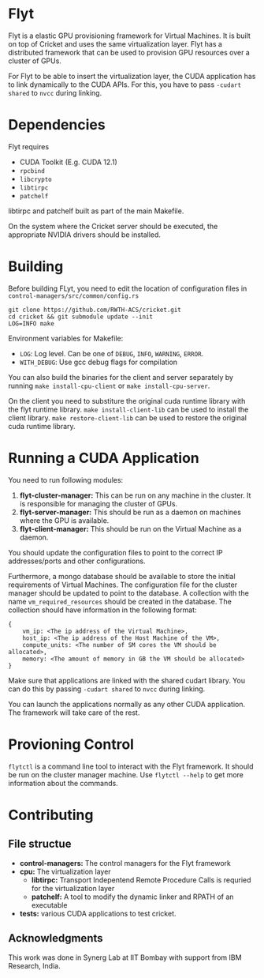 # Flyt

Flyt is a elastic GPU provisioning framework for Virtual Machines. It is built on top of Cricket and uses the same virtualization layer. Flyt has a distributed framework that can be used to provision GPU resources over a cluster of GPUs.


For Flyt to be able to insert the virtualization layer, the CUDA application has to link dynamically to the CUDA APIs. For this, you have to pass `-cudart shared` to `nvcc` during linking.


# Dependencies
Flyt requires
- CUDA Toolkit (E.g. CUDA 12.1)
- `rpcbind`
- `libcrypto`
- `libtirpc`
- `patchelf`

libtirpc and patchelf built as part of the main Makefile.

On the system where the Cricket server should be executed, the appropriate NVIDIA drivers should be installed.

# Building

Before building FLyt, you need to edit the location of configuration files in `control-managers/src/common/config.rs`

```
git clone https://github.com/RWTH-ACS/cricket.git
cd cricket && git submodule update --init
LOG=INFO make
```

Environment variables for Makefile:
- `LOG`: Log level. Can be one of `DEBUG`, `INFO`, `WARNING`, `ERROR`.
- `WITH_DEBUG`: Use gcc debug flags for compilation

You can also build the binaries for the client and server separately by running `make install-cpu-client` or `make install-cpu-server`.

On the client you need to substiture the original cuda runtime library with the flyt runtime library. `make install-client-lib` can be used to install the client library. `make restore-client-lib` can be used to restore the original cuda runtime library.


# Running a CUDA Application
You need to run following modules:

1. **flyt-cluster-manager:** This can be run on any machine in the cluster. It is responsible for managing the cluster of GPUs.
2. **flyt-server-manager:** This should be run as a daemon on machines where the GPU is available.
3. **flyt-client-manager:** This should be run on the Virtual Machine as a daemon.

You should update the configuration files to point to the correct IP addresses/ports and other configurations.

Furthermore, a mongo database should be available to store the initial requirements of Virtual Machines. 
The configuration file for the cluster manager should be updated to point to the database.
A collection with the name `vm_required_resources` should be created in the database. The collection should have information in the following format:

```
{
    vm_ip: <The ip address of the Virtual Machine>,
    host_ip: <The ip address of the Host Machine of the VM>,
    compute_units: <The number of SM cores the VM should be allocated>,
    memory: <The amount of memory in GB the VM should be allocated>
}
```


Make sure that applications are linked with the shared cudart library. You can do this by passing `-cudart shared` to `nvcc` during linking.

You can launch the applications normally as any other CUDA application. The framework will take care of the rest.

# Provioning Control
`flytctl` is a command line tool to interact with the Flyt framework. It should be run on the cluster manager machine. 
Use `flytctl --help` to get more information about the commands.

# Contributing

## File structue
* **control-managers:** The control managers for the Flyt framework
* **cpu:** The virtualization layer
    * **libtirpc:** Transport Indepentend Remote Procedure Calls is requried for the virtualization layer
    * **patchelf:** A tool to modify the dynamic linker and RPATH of an executable
* **tests:** various CUDA applications to test cricket.


## Acknowledgments
This work was done in Synerg Lab at IIT Bombay with support from IBM Research, India.
